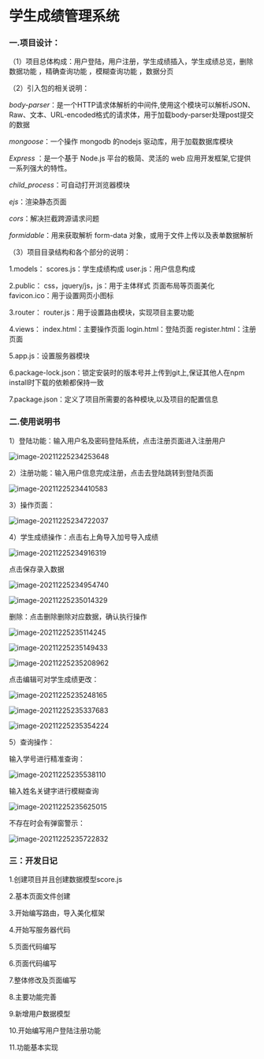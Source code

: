 #                         学生成绩管理系统

### **一.项目设计：**

（1）项目总体构成：用户登陆，用户注册，学生成绩插入，学生成绩总览，删除数据功能 ，精确查询功能 ，模糊查询功能 ，数据分页

（2）引入包的相关说明： 

*body-parser*：是一个HTTP请求体解析的中间件,使用这个模块可以解析JSON、Raw、文本、URL-encoded格式的请求体，用于加载body-parser处理post提交的数据

*mongoose*：一个操作 mongodb 的nodejs 驱动库，用于加载数据库模块

*Express* ：是一个基于 Node.js 平台的极简、灵活的 web 应用开发框架,它提供一系列强大的特性。

*child_process*：可自动打开浏览器模块

*ejs*：渲染静态页面

*cors*：解决拦截跨源请求问题

 *formidable*：用来获取解析 form-data 对象，或用于文件上传以及表单数据解析

（3）项目目录结构和各个部分的说明：

1.models： scores.js：学生成绩构成  user.js：用户信息构成

2.public： css，jquery/js，js：用于主体样式 页面布局等页面美化  favicon.ico：用于设置网页小图标

3.router： router.js：用于设置路由模块，实现项目主要功能

4.views： index.html：主要操作页面  login.html：登陆页面  register.html：注册页面

5.app.js：设置服务器模块

6.package-lock.json：锁定安装时的版本号并上传到git上,保证其他人在npm install时下载的依赖都保持一致

7.package.json：定义了项目所需要的各种模块,以及项目的配置信息

### 二.使用说明书

1）登陆功能：输入用户名及密码登陆系统，点击注册页面进入注册用户

![image-20211225234253648](image-20211225234253648.png)

2）注册功能：输入用户信息完成注册，点击去登陆跳转到登陆页面

![image-20211225234410583](image-20211225234410583.png)

3）操作页面：

![image-20211225234722037](image-20211225234722037.png)

4）学生成绩操作：点击右上角导入加号导入成绩

![image-20211225234916319](image-20211225234916319.png)

点击保存录入数据

![image-20211225234954740](image-20211225234954740.png)

![image-20211225235014329](image-20211225235014329.png)

删除：点击删除删除对应数据，确认执行操作

![image-20211225235114245](image-20211225235114245.png)

![image-20211225235149433](image-20211225235149433.png)

![image-20211225235208962](image-20211225235208962.png)

点击编辑可对学生成绩更改：

![image-20211225235248165](image-20211225235248165.png)

![image-20211225235337683](image-20211225235337683.png)

![image-20211225235354224](image-20211225235354224.png)

5）查询操作：

输入学号进行精准查询：

![image-20211225235538110](image-20211225235538110.png)

输入姓名关键字进行模糊查询

![image-20211225235625015](image-20211225235625015.png)

不存在时会有弹窗警示：

![image-20211225235722832](image-20211225235722832.png)

### 三：开发日记

1.创建项目并且创建数据模型score.js

2.基本页面文件创建

3.开始编写路由，导入美化框架

4.开始写服务器代码

5.页面代码编写

6.页面代码编写

7.整体修改及页面编写

8.主要功能完善

9.新增用户数据模型

10.开始编写用户登陆注册功能

11.功能基本实现